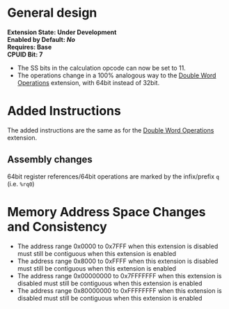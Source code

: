 # General design

**Extension State: Under Development**  
**Enabled by Default: *No***  
**Requires: Base**  
**CPUID Bit: 7**  

- The SS bits in the calculation opcode can now be set to 11.
- The operations change in a 100% analogous way to the [Double Word Operations](../double-word-operations) extension, with 64bit instead of 32bit.

# Added Instructions

The added instructions are the same as for the [Double Word Operations](../double-word-operations) extension.

## Assembly changes

64bit register references/64bit operations are marked by the infix/prefix `q` (i.e. `%rq0`)

# Memory Address Space Changes and Consistency

- The address range 0x0000 to 0x7FFF when this extension is disabled must still be contiguous when this extension is enabled
- The address range 0x8000 to 0xFFFF when this extension is disabled must still be contiguous when this extension is enabled
- The address range 0x00000000 to 0x7FFFFFFF when this extension is disabled must still be contiguous when this extension is enabled
- The address range 0x80000000 to 0xFFFFFFFF when this extension is disabled must still be contiguous when this extension is enabled
